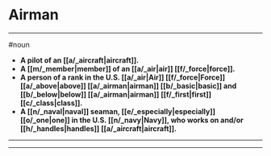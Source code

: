# Airman
---
#noun
- **A pilot of an [[a/_aircraft|aircraft]].**
- **A [[m/_member|member]] of an [[a/_air|air]] [[f/_force|force]].**
- **A person of a rank in the U.S. [[a/_air|Air]] [[f/_force|Force]] [[a/_above|above]] [[a/_airman|airman]] [[b/_basic|basic]] and [[b/_below|below]] [[a/_airman|airman]] [[f/_first|first]] [[c/_class|class]].**
- **A [[n/_naval|naval]] seaman, [[e/_especially|especially]] [[o/_one|one]] in the U.S. [[n/_navy|Navy]], who works on and/or [[h/_handles|handles]] [[a/_aircraft|aircraft]].**
---
---
